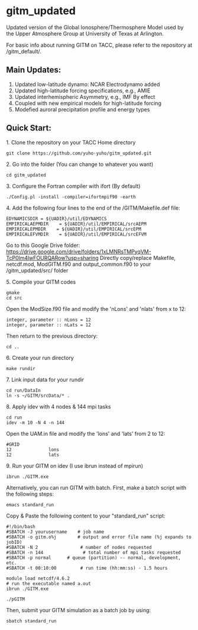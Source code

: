 # gitm_updated
Updated version of the Global Ionosphere/Thermosphere Model used by the Upper Atmosphere Group at University of Texas at Arlington.

For basic info about running GITM on TACC, please refer to the repository at /gitm_default/. 

## Main Updates:

1. Updated low-latitude dynamo: NCAR Electrodynamo added 
2. Updated high-latitude forcing specifications, e.g., AMIE
3. Updated interhemispheric Asymmetry, e.g., IMF By effect
4. Coupled with new empirical models for high-latitude forcing
5. Modefied auroral precipitation profile and energy types

## Quick Start:

1\. Clone the repository on your TACC Home directory

```shell
git clone https://github.com/yuho-yuho/gitm_updated.git
```

2\. Go into the folder (You can change to whatever you want)

```shell
cd gitm_updated
```

3\. Configure the Fortran compiler with ifort (By default)

```shell
./Config.pl -install -compiler=ifortmpif90 -earth
```

4\. Add the following four lines to the end of the /GITM/Makefile.def file:

```shell
EDYNAMICSDIR = ${UADIR}/util/EDYNAMICS
EMPIRICALAEPMDIR    = ${UADIR}/util/EMPIRICAL/srcAEPM
EMPIRICALEPMDIR    = ${UADIR}/util/EMPIRICAL/srcEPM
EMPIRICALEFVMDIR    = ${UADIR}/util/EMPIRICAL/srcEFVM
```

Go to this Google Drive folder: https://drive.google.com/drive/folders/1xLMNRsTMPyqVM-TcP0lm4lwFOURQARow?usp=sharing
Directly copy/replace Makefile, netcdf.mod, ModGITM.f90 and output_common.f90 to your /gitm_updated/src/ folder

5\. Compile your GITM codes

```shell
gmake
cd src
```

Open the ModSize.f90 file and modify the 'nLons' and 'nlats' from x to 12:

```shell
integer, parameter :: nLons = 12
integer, parameter :: nLats = 12
```

Then return to the previous directory:

```shell
cd ..
```

6\. Create your run directory

```shell
make rundir
```

7\. Link input data for your rundir

```shell
cd run/DataIn
ln -s ~/GITM/srcData/* .
```

8\. Apply idev with 4 nodes & 144 mpi tasks

```shell
cd run
idev -m 10 -N 4 -n 144
```

Open the UAM.in file and modify the 'lons' and 'lats' from 2 to 12:

```shell
#GRID
12              lons
12              lats
```

9\. Run your GITM on idev (I use ibrun instead of mpirun)

```shell
ibrun ./GITM.exe
```

Alternatively, you can run GITM with batch. First, make a batch script with the following steps:

```shell
emacs standard_run
```

Copy & Paste the following content to your "standard_run" script:

```shell
#!/bin/bash
#SBATCH -J yourusername    # job name
#SBATCH -o gitm.o%j        # output and error file name (%j expands to jobID)
#SBATCH -N 2                # number of nodes requested
#SBATCH -n 144               # total number of mpi tasks requested
#SBATCH -p normal      # queue (partition) -- normal, development, etc.
#SBATCH -t 00:10:00         # run time (hh:mm:ss) - 1.5 hours

module load netcdf/4.6.2
# run the executable named a.out                                                                    
ibrun ./GITM.exe

./pGITM
```

Then, submit your GITM simulation as a batch job by using:

```shell
sbatch standard_run
```
